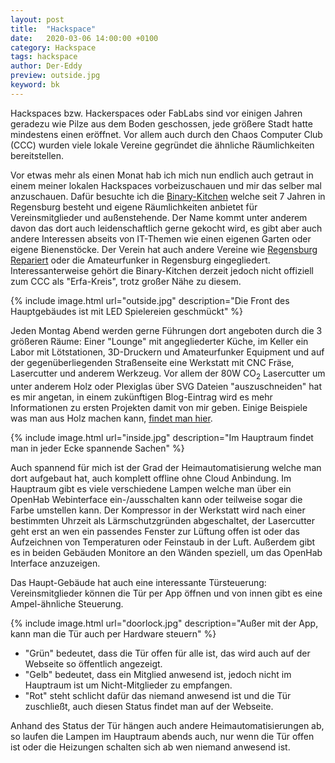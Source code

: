 ```yaml
---
layout: post
title:  "Hackspace"
date:   2020-03-06 14:00:00 +0100
category: Hackspace
tags: hackspace
author: Der-Eddy
preview: outside.jpg
keyword: bk
---
```


Hackspaces bzw. Hackerspaces oder FabLabs sind vor einigen Jahren geradezu wie Pilze aus dem Boden geschossen, jede größere Stadt hatte mindestens einen eröffnet. Vor allem auch durch den Chaos Computer Club (CCC) wurden viele lokale Vereine gegründet die ähnliche Räumlichkeiten bereitstellen.

Vor etwas mehr als einen Monat hab ich mich nun endlich auch getraut in einem meiner lokalen Hackspaces vorbeizuschauen und mir das selber mal anzuschauen. Dafür besuchte ich die <a href="https://www.binary-kitchen.de/wiki/doku.php">Binary-Kitchen</a> welche seit 7 Jahren in Regensburg besteht und eigene Räumlichkeiten anbietet für Vereinsmitglieder und außenstehende. Der Name kommt unter anderem davon das dort auch leidenschaftlich gerne gekocht wird, es gibt aber auch andere Interessen abseits von IT-Themen wie einen eigenen Garten oder eigene Bienenstöcke. Der Verein hat auch andere Vereine wie <a href="https://www.regensburg-repariert.de/">Regensburg Repariert</a> oder die Amateurfunker in Regensburg eingegliedert. Interessanterweise gehört die Binary-Kitchen derzeit jedoch nicht offiziell zum CCC als "Erfa-Kreis", trotz großer Nähe zu diesem.

{% include image.html url="outside.jpg" description="Die Front des Hauptgebäudes ist mit LED Spielereien geschmückt" %}

Jeden Montag Abend werden gerne Führungen dort angeboten durch die 3 größeren Räume: Einer "Lounge" mit angegliederter Küche, im Keller ein Labor mit Lötstationen, 3D-Druckern und Amateurfunker Equipment und auf der gegenüberliegenden Straßenseite eine Werkstatt mit CNC Fräse, Lasercutter und anderem Werkzeug. Vor allem der 80W CO<sub>2</sub> Lasercutter um unter anderem Holz oder Plexiglas über SVG Dateien "auszuschneiden" hat es mir angetan, in einem zukünftigen Blog-Eintrag wird es mehr Informationen zu ersten Projekten damit von mir geben. Einige Beispiele was man aus Holz machen kann, <a href="https://florianfesti.github.io/boxes/html/generators.html">findet man hier</a>.

{% include image.html url="inside.jpg" description="Im Hauptraum findet man in jeder Ecke spannende Sachen" %}

Auch spannend für mich ist der Grad der Heimautomatisierung welche man dort aufgebaut hat, auch komplett offline ohne Cloud Anbindung. Im Hauptraum gibt es viele verschiedene Lampen welche man über ein OpenHab Webinterface ein-/ausschalten kann oder teilweise sogar die Farbe umstellen kann. Der Kompressor in der Werkstatt wird nach einer bestimmten Uhrzeit als Lärmschutzgründen abgeschaltet, der Lasercutter geht erst an wen ein passendes Fenster zur Lüftung offen ist oder das Aufzeichnen von Temperaturen oder Feinstaub in der Luft. Außerdem gibt es in beiden Gebäuden Monitore an den Wänden speziell, um das OpenHab Interface anzuzeigen.

Das Haupt-Gebäude hat auch eine interessante Türsteuerung: Vereinsmitglieder können die Tür per App öffnen und von innen gibt es eine Ampel-ähnliche Steuerung. 

{% include image.html url="doorlock.jpg" description="Außer mit der App, kann man die Tür auch per Hardware steuern" %}

- "Grün" bedeutet, dass die Tür offen für alle ist, das wird auch auf der Webseite so öffentlich angezeigt. 
- "Gelb" bedeutet, dass ein Mitglied anwesend ist, jedoch nicht im Hauptraum ist um Nicht-Mitglieder zu empfangen. 
- "Rot" steht schlicht dafür das niemand anwesend ist und die Tür zuschließt, auch diesen Status findet man auf der Webseite.

Anhand des Status der Tür hängen auch andere Heimautomatisierungen ab, so laufen die Lampen im Hauptraum abends auch, nur wenn die Tür offen ist oder die Heizungen schalten sich ab wen niemand anwesend ist.